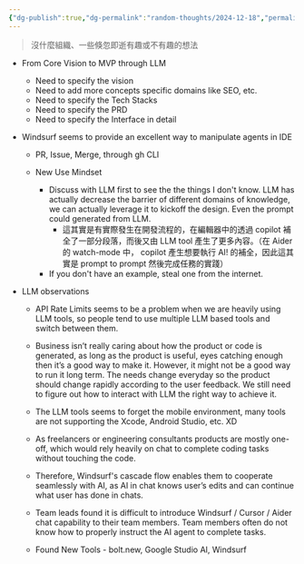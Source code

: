 ```yaml
---
{"dg-publish":true,"dg-permalink":"random-thoughts/2024-12-18","permalink":"/random-thoughts/2024-12-18/","title":"LLM 工具開發流程與新思維模式、觀察","tags":["llm"]}
---
```


> 沒什麼組織、一些倏忽即逝有趣或不有趣的想法

- From Core Vision to MVP through LLM
  - Need to specify the vision
  - Need to add more concepts specific domains like SEO, etc.
  - Need to specify the Tech Stacks
  - Need to specify the PRD
  - Need to specify the Interface in detail
- Windsurf seems to provide an excellent way to manipulate agents in IDE
  - PR, Issue, Merge, through gh CLI

  - New Use Mindset
    - Discuss with LLM first to see the the things I don't know. LLM has actually decrease the barrier of different domains of knowledge, we can actually leverage it to kickoff the design. Even the prompt could generated from LLM.
      - 這其實是有實際發生在開發流程的，在編輯器中的透過 copilot 補全了一部分段落，而後又由 LLM tool 產生了更多內容。（在 Aider 的 watch-mode 中， copilot 產生想要執行 AI! 的補全，因此這其實是 prompt to prompt 然後完成任務的實踐）
    - If you don't have an example, steal one from the internet.

- LLM observations
  - API Rate Limits seems to be a problem when we are heavily using LLM tools, so people tend to use multiple LLM based tools and switch between them. 
  - Business isn’t really caring about how the product or code is generated, as long as the product is useful, eyes catching enough then it’s a good way to make it. However, it might not be a good way to run it long term. The needs change everyday so the product should change rapidly according to the user feedback. We still need to figure out how to interact with LLM the right way to achieve it.
  - The LLM tools seems to forget the mobile environment, many tools are not supporting the Xcode, Android Studio, etc. XD
  - As freelancers or engineering consultants products are mostly one-off, which would rely heavily on chat to complete coding tasks without touching the code.
  - Therefore, Windsurf's cascade flow enables them to cooperate seamlessly with AI, as AI in chat knows user’s edits and can continue what user has done in chats.
  - Team leads found it is difficult to introduce Windsurf / Cursor / Aider chat capability to their team members. Team members often do not know how to properly instruct the AI agent to complete tasks.

  - Found New Tools - bolt.new, Google Studio AI, Windsurf